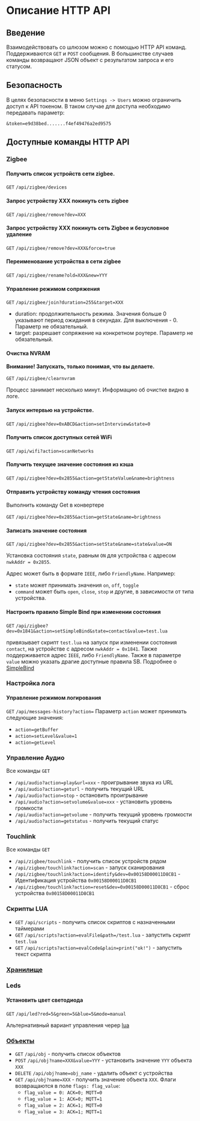 # Описание HTTP API

## Введение

Взаимодействовать со шлюзом можно с помощью HTTP API команд. Поддерживаются `GET` и `POST` сообщения. В большинстве случаев команды возвращают JSON объект с результатом запроса и его статусом.

## Безопасность

В целях безопасности в меню `Settings -> Users` можно ограничить доступ к API токеном. В таком случае для доступа необходимо передавать параметр:

`&token=e9d38bed.......f4ef49476a2ed9575` 

## Доступные команды HTTP API

### Zigbee

#### Получить список устройств сети zigbee.

`GET` `/api/zigbee/devices`

#### Запрос устройству XXX покинуть сеть zigbee

`GET` `/api/zigbee/remove?dev=XXX`

#### Запрос устройству XXX покинуть сеть Zigbee и безусловное удаление

`GET` `/api/zigbee/remove?dev=XXX&force=true`

#### Переименование  устройства в сети zigbee

`GET` `/api/zigbee/rename?old=XXX&new=YYY`

####  Управление режимом сопряжения

`GET` `/api/zigbee/join?duration=255&target=XXX`

- duration: продолжительность режима. Значения больше 0 указывают период ожидания в секундах. Для выключения - 0. Параметр не обязательный.
- target: разрешает сопряжение на конкретном роутере. Параметр не обязательный.

#### Очистка NVRAM

**Внимание! Запускать, только понимая, что вы делаете.**

`GET` `/api/zigbee/clearnvram`

Процесс занимает несколько минут. Информацию об очистке видно в логе. 
 

#### Запуск интервью на устройстве.

`GET` `/api/zigbee?dev=0xABCD&action=setInterview&state=0`

#### Получить список доступных сетей WiFi

`GET` `/api/wifi?action=scanNetworks`

####  Получить текущее значение состояния из кэша

`GET` `/api/zigbee?dev=0x2855&action=getStateValue&name=brightness`

#### Отправить устройству команду чтения состояния

Выполнить команду Get в конвертере

`GET` `/api/zigbee?dev=0x2855&action=getState&name=brightness`

#### Записать значение состояния

`GET` `/api/zigbee?dev=0x2855&action=setState&name=state&value=ON`

Установка состояния `state`, равным `ON` для устройства с адресом `nwkAddr = 0x2855`.  

Адрес может быть в формате `IEEE`, либо `FriendlyName`. Например:
- `state` может принимать значения `on`, `off`, `toggle`
- `command` может быть `open`, `close`, `stop` и другие, в зависимости от типа устройства.

####  Настроить правило Simple Bind при изменении состояния

`GET` `/api/zigbee?dev=0x1841&action=setSimpleBind&state=contact&value=test.lua` 

привязывает скрипт `test.lua` на запуск при изменении состояния `contact`, на устройстве с адресом `nwkAddr = 0x1841`. Также поддерживается адрес `IEEE`, либо `FriendlyName`. Также в параметре `value` можно указать драгие доступные правила SB. Подробнее о  [SimpleBind](/simplebind_rus.md)

### Настройка лога

#### Управление режимом логирования

`GET` `/api/messages-history?action=`
Параметр `action` может принимать следующие значения:
- `action=getBuffer`
- `action=setLevel&value=1`  
- `action=getLevel`

### Управление Аудио

Все команды `GET` 

- `/api/audio?action=play&url=xxx` - проигрывание звука из URL
- `/api/audio?action=geturl` - получить текущий URL
- `/api/audio?action=stop` - остановить проигрывание
- `/api/audio?action=setvolume&value=xxx` - установить уровень громкости
- `/api/audio?action=getvolume` - получить текущий уровень громкости
- `/api/audio?action=getstatus` - получить текущий статус

### Touchlink

Все команды `GET` 

- `/api/zigbee/touchlink` - получить список устройств рядом
- `/api/zigbee/touchlink?action=scan` - запуск сканирования
- `/api/zigbee/touchlink?action=identify&dev=0x00158D00011D8CB1` - Идентификация устройства `0x00158D00011D8CB1`
- `/api/zigbee/touchlink?action=reset&dev=0x00158D00011D8CB1` - сброс устройства `0x00158D00011D8CB1`

### Скрипты LUA 

- `GET` `/api/scripts` - получить список скриптов с назначенными таймерами
- `GET` `/api/scripts?action=evalFile&path=/test.lua` - запустить скрипт `test.lua`
- `GET` `/api/scripts?action=evalCode&plain=print("ok!")` - запустить текст скрипта

### [Хранилище](https://github.com/slsys/Gateway/blob/master/storage_rus.md#http-api)

### Leds 

<!-- TODO - выделить в отдельный док -->

#### Установить цвет светодиода

`GET` `/api/led?red=5&green=5&blue=5&mode=manual`

Альтернативный вариант управления череp [lua](/lua_rus.md#osled)


### [Объекты](/objects_rus.md) 

- `GET` `/api/obj` - получить список объектов
- `POST` `/api/obj?name=XXX&value=YYY` - установить значение `YYY` объекта `XXX`
- `DELETE` `/api/obj?name=obj_name` - удалить объект с устройства
- `GET` `/api/obj?name=XXX` - получить значение объекта `XXX`. Флаги возвращаются в поле `flags: flag_value`:
  - `flag_value = 0: ACK=0; MQTT=0`
  - `flag_value = 1: ACK=0; MQTT=1`
  - `flag_value = 2: ACK=1; MQTT=0`
  - `flag_value = 3: ACK=1; MQTT=1`
